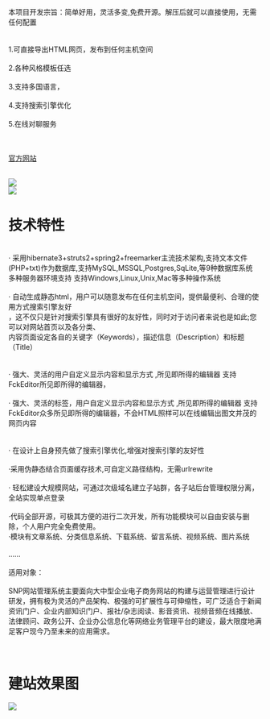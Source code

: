 <br><br>
本项目开发宗旨：简单好用，灵活多变,免费开源。解压后就可以直接使用，无需任何配置<br>
<br>
<br>1.可直接导出HTML网页，发布到任何主机空间<br>
<br>2.各种风格模板任选<br>
<br>3.支持多国语言，<br>
<br>4.支持搜索引擎优化<br>
<br>5.在线对聊服务<br>
<br><br>


<a href='http://www.snpsoft.net'>官方网站</a>


<br>

<img src='http://snp-website.googlecode.com/files/snp1.png' />
<br>
<img src='http://snp-website.googlecode.com/files/snp2.png' />

<br>
<h1>技术特性</h1>

<br>· 采用hibernate3+struts2+spring2+freemarker主流技术架构,支持文本文件(PHP+txt)作为数据库,支持MySQL,MSSQL,Postgres,SqLite,等9种数据库系统 多种服务器环境支持 支持Windows,Linux,Unix,Mac等多种操作系统<br>
<br>· 自动生成静态html，用户可以随意发布在任何主机空间，提供最便利、合理的使用方式搜索引擎友好<br>
，这不仅只是针对搜索引擎具有很好的友好性，同时对于访问者来说也是如此;您可以对网站首页以及各分类、<br>
内容页面设定各自的关键字（Keywords），描述信息（Description）和标题（Title）<br>
<br>
<br>· 强大、灵活的用户自定义显示内容和显示方式 ,所见即所得的编辑器 支持FckEditor所见即所得的编辑器，<br>
<br>· 强大、灵活的标签，用户自定义显示内容和显示方式 ,所见即所得的编辑器 支持FckEditor众多所见即所得的编辑器，不会HTML照样可以在线编辑出图文并茂的网页内容<br>
<br>
<br>· 在设计上自身预先做了搜索引擎优化,增强对搜索引擎的友好性<br>
<br>·采用伪静态结合页面缓存技术,可自定义路径结构，无需urlrewrite<br>
<br>· 轻松建设大规模网站，可通过次级域名建立子站群，各子站后台管理权限分离，全站实现单点登录<br>
<br>·代码全部开源，可极其方便的进行二次开发，所有功能模块可以自由安装与删除，个人用户完全免费使用。 <br>·模块有文章系统、分类信息系统、下载系统、留言系统、视频系统、图片系统<br>
<br>
……<br>
<br>
适用对象：<br>
<br>
SNP网站管理系统主要面向大中型企业电子商务网站的构建与运营管理进行设计研发，拥有极为灵活的产品架构、极强的可扩展性与可伸缩性，可广泛适合于新闻资讯门户、企业内部知识门户、报社/杂志阅读、影音资讯、视频音频在线播放、法律顾问、政务公开、企业办公信息化等网络业务管理平台的建设，最大限度地满足客户现今乃至未来的应用需求。<br>
<br>
<br>
<h1>建站效果图</h1>

<img src='http://snp-website.googlecode.com/files/snp3.jpg' />